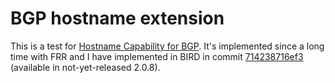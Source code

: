 # BGP hostname extension

This is a test for [Hostname Capability for BGP][1]. It's implemented
since a long time with FRR and I have implemented in BIRD in commit
[714238716ef3][2] (available in not-yet-released 2.0.8).

[1]: https://datatracker.ietf.org/doc/draft-walton-bgp-hostname-capability/
[2]: https://gitlab.nic.cz/labs/bird/-/commit/714238716ef36f1dfc5721055e2ec4affd42ebfa
